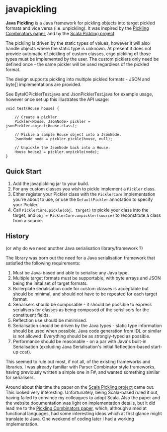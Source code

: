 javapickling
============

**Java Pickling** is a Java framework for pickling objects into target pickled formats and vice versa (i.e. unpickling).
It was inspired by the [Pickling Combinators paper](http://research.microsoft.com/en-us/um/people/akenn/fun/picklercombinators.pdf), and by the [Scala Pickling project](https://github.com/scala/pickling).

The pickling is driven by the static types of values, however it will also handle objects where the static type is unknown. At present it does not provide automatic of pickling of custom classes, ergo pickling of those types must be implemented by the user. The custom picklers only need be defined once - the same pickler will be used regardless of the pickled format.

The design supports pickling into multiple pickled formats - JSON and byte[] implementations are provided.

See ByteIOPicklerTest.java and JsonPicklerTest.java for example usage, however once set up this illustrates the API usage:

    void test(House house) {

        // Create a pickler.
        Pickler<House, JsonNode> pickler = jsonPickler.object(House.class);

        // Pickle a sample House object into a JsonNode.
        JsonNode node = pickler.pickle(house, null);

        // Unpickle the JsonNode back into a House.
        House house2 = pickler.unpickle(node);
    }

## Quick Start

1. Add the javapickling jar to your build.
1. For any custom classes you wish to pickle implement a `Pickler` class.
1. Either register your Pickler class with the `PicklerCore` implementation you're about to use, or use the `DefaultPickler` annotation to specify your Pickler.
1. Call `PicklerCore.pickle(obj, target)` to pickle your class into the target, and `obj = PicklerCore.unpickler(source)` to reconstitute a class from a source.

## 
## History

(or why do we need another Java serialisation library/framework ?)

The library was born out the need for a Java serialisation framework that satisfied the following requirements:

1. Must be Java-based and able to serialise any Java type.
1. Multiple target formats must be supportable, with byte arrays and JSON being the inital set of target formats.
1. Boilerplate serialisation code for custom classes is acceptable but should be minimal, and should not have to be repeated for each target format.
1. Serialisers should be composable - it should be possible to express serialisers for classes as being composed of the serislisers for the constituent fields.
1. Reflection use should be minimised.
1. Serialisation should be driven by the Java types - static type information should be used when possible. Java code generation from IDL or similar is not allowed. Everything should be as strongly-typed as possible.
1. Performance should be reasonable - on a par with Java's built-in Serialisation (excluding Java Serialisation's initial Reflection-based start-up cost).

This seemed to rule out most, if not all, of the existing frameworks and libraries. I was already familiar with Parser Combinator style frameworks, having previously written a simple one in F#, and wanted something similar for serialisers.

Around about this time the paper on the [Scala Pickling project](https://github.com/scala/pickling) came out. This looked very interesting. Unfortunately, being Scala-based ruled it out, having failed to convince my colleagues to adopt Scala. Also the paper and the website documentation was light on implementation details, but it did lead me to the [Pickling Combinators paper](http://research.microsoft.com/en-us/um/people/akenn/fun/picklercombinators.pdf), which, although aimed at functional languages, had some interesting ideas which at first glance might translate to Java. One weekend of coding later I had a working implementation.
